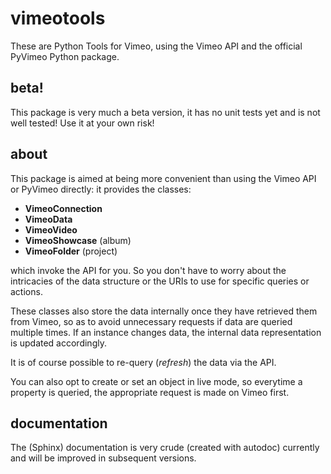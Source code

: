 # vimeotools
These are Python Tools for Vimeo, using the Vimeo API and the official PyVimeo Python package.

##  beta!
This package is very much a beta version, it has no unit tests yet and is not well tested! Use it at your own risk!

## about
This package is aimed at being more convenient than using the Vimeo API or PyVimeo directly:
it provides the classes:

- **VimeoConnection**
- **VimeoData**
- **VimeoVideo**
- **VimeoShowcase** (album)
- **VimeoFolder** (project) 

which invoke the API for you. So you don't have to worry about the intricacies of the data structure or the URIs to use for specific queries or actions.

These classes also store the data internally once they have retrieved them from Vimeo, so as to avoid unnecessary requests if data are queried multiple times. If an instance changes data, the internal data representation is updated accordingly. 

It is of course possible to re-query (*refresh*) the data via the API.

You can also opt to create or set an object in live mode, so everytime a property is queried, the appropriate request is made on Vimeo first.

## documentation
The (Sphinx) documentation is very crude (created with autodoc) currently and will be improved in subsequent versions.
